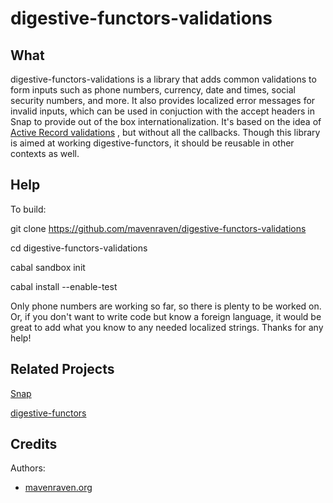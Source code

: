 digestive-functors-validations
==================

What
----

digestive-functors-validations is a library that adds common validations
to form inputs such as phone numbers, currency, date and times, social
security numbers, and more. It also provides localized error messages for 
invalid inputs, which can be used in conjuction with the accept headers in
Snap to provide out of the box internationalization.  It's based on the idea of
[Active Record validations](http://edgeguides.rubyonrails.org/active_record_validations.html)
, but without all the callbacks. Though this library is aimed at working
digestive-functors, it should be reusable in other contexts as well.

Help
----

To build:

git clone https://github.com/mavenraven/digestive-functors-validations

cd digestive-functors-validations

cabal sandbox init

cabal install --enable-test

Only phone numbers are working so far, so there is plenty to be worked on.
Or, if you don't want to write code but know a foreign language, it would
be great to add what you know to any needed localized strings. Thanks for
any help!


Related Projects
----------------

[Snap](https://github.com/snapframework)

[digestive-functors](https://github.com/jaspervdj/digestive-functors)

Credits
-------

Authors:

- [mavenraven.org](http://www.mavenraven.org/)
